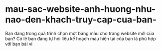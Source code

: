 # mau-sac-website-anh-huong-nhu-nao-den-khach-truy-cap-cua-ban-
Bạn đang trong quá trình chọn một bảng màu cho trang website mới của bạn? Có lẽ bạn đang tự hỏi liệu kế hoạch màu hiện tại của bạn là phù hợp với bạn bài vi
